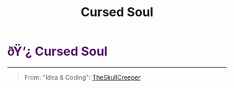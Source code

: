 ﻿---
lang: en-US
title: Cursed Soul
prev:
next:
---

# <font color="#531269">ðŸ‘¿ <b>Cursed Soul</b></font> <Badge text="Evil" type="tip" vertical="middle"/>
---

> From: "Idea & Coding": [TheSkullCreeper](https://github.com/Loonie-Toons)
